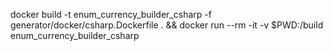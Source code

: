 docker build -t enum_currency_builder_csharp -f generator/docker/csharp.Dockerfile . && docker run --rm -it -v $PWD:/build enum_currency_builder_csharp